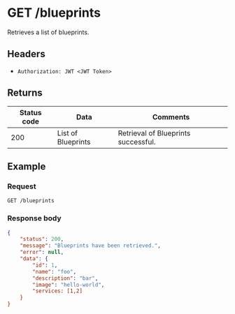 # GET /blueprints
Retrieves a list of blueprints.
## Headers
* `Authorization: JWT <JWT Token>`

## Returns
Status code | Data | Comments 
---|---|---
200|List of Blueprints|Retrieval of Blueprints successful.

## Example
### Request
`GET /blueprints`
### Response body
```json
{
    "status": 200,
    "message": "Blueprints have been retrieved.",
    "error": null,
    "data": {
        "id": 1,
        "name": "foo",
        "description": "bar",
        "image": "hello-world",
        "services: [1,2]
    }
}
```
